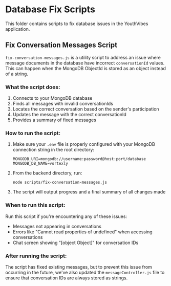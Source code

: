 # Database Fix Scripts

This folder contains scripts to fix database issues in the YouthVibes application.

## Fix Conversation Messages Script

`fix-conversation-messages.js` is a utility script to address an issue where message documents in the database have incorrect `conversationId` values. This can happen when the MongoDB ObjectId is stored as an object instead of a string.

### What the script does:

1. Connects to your MongoDB database
2. Finds all messages with invalid conversationIds
3. Locates the correct conversation based on the sender's participation
4. Updates the message with the correct conversationId
5. Provides a summary of fixed messages

### How to run the script:

1. Make sure your `.env` file is properly configured with your MongoDB connection string in the root directory:
   ```
   MONGODB_URI=mongodb://username:password@host:port/database
   MONGODB_DB_NAME=vortexly
   ```

2. From the backend directory, run:
   ```
   node scripts/fix-conversation-messages.js
   ```

3. The script will output progress and a final summary of all changes made

### When to run this script:

Run this script if you're encountering any of these issues:
- Messages not appearing in conversations
- Errors like "Cannot read properties of undefined" when accessing conversations
- Chat screen showing "[object Object]" for conversation IDs

### After running the script:

The script has fixed existing messages, but to prevent this issue from occurring in the future, we've also updated the `messageController.js` file to ensure that conversation IDs are always stored as strings. 